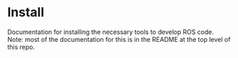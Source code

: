 # Install

Documentation for installing the necessary tools to develop ROS code.
Note: most of the documentation for this is in the README at the top level of this repo.

